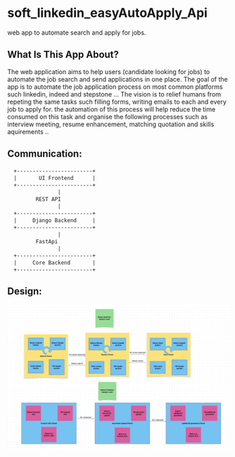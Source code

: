 # soft_linkedin_easyAutoApply_Api
web app to automate search and apply for jobs. 

## What Is This App About?
The web application aims to help users (candidate looking for jobs) to automate the job search and send applications in one place.
The goal of the app is to automate the job application process on most common platforms such linkedin, indeed and stepstone ...
The vision is to relief humans from repeting the same tasks such filling forms, writing emails to each and every job to apply for. the automation of this process will help reduce the time consumed on this task and organise the following processes such as interview meeting, resume enhancement, matching quotation and skills aquirements ..

## Communication:

      +------------------------+
      |       UI Frontend      |
      +------------------------+
                    |
             REST API 
                    |
      +------------------------+
      |     Django Backend     |
      +------------------------+
                    |
             FastApi 
                    |
      +------------------------+
      |     Core Backend       |
      +------------------------+

## Design:

![design](<docs/design.png>)




